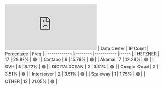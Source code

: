 ![Diagramm](https://github.com/obajay/StateSync-snapshots/blob/main/Projects/Desmos/1/README.md)
| Data Center | IP Count | Percentage | Freq |
|:------------:|:--------:|:-----------:|:-----:|
| HETZNER | 17 | 29.82% | 🟢 |
| Contabo | 9 | 15.79% | 🟢 |
| Akamai | 7 | 12.28% | 🟢 |
| OVH | 5 | 8.77% | 🟢 |
| DIGITALOCEAN | 2 | 3.51% | 🟢 |
| Google-Cloud | 2 | 3.51% | 🟢 |
| Interserver | 2 | 3.51% | 🟢 |
| Scaleway | 1 | 1.75% | 🟢 |
| OTHER | 12 | 21.05% | 🟢 |